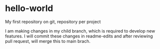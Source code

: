 # hello-world
My first repository on git, repository per project

I am making changes in my child branch, which is required to develop new features.
I will commit these changes in readme-edits and after reviewing pull request, will merge this to main brach.
